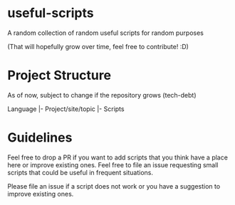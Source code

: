 # useful-scripts
A random collection of random useful scripts for random purposes

(That will hopefully grow over time, feel free to contribute! :D)

# Project Structure
As of now, subject to change if the repository grows (tech-debt)

Language
|- Project/site/topic
    |- Scripts
    
# Guidelines

Feel free to drop a PR if you want to add scripts that you think have a place here or improve existing ones.
Feel free to file an issue requesting small scripts that could be useful in frequent situations.

Please file an issue if a script does not work or you have a suggestion to improve existing ones.
